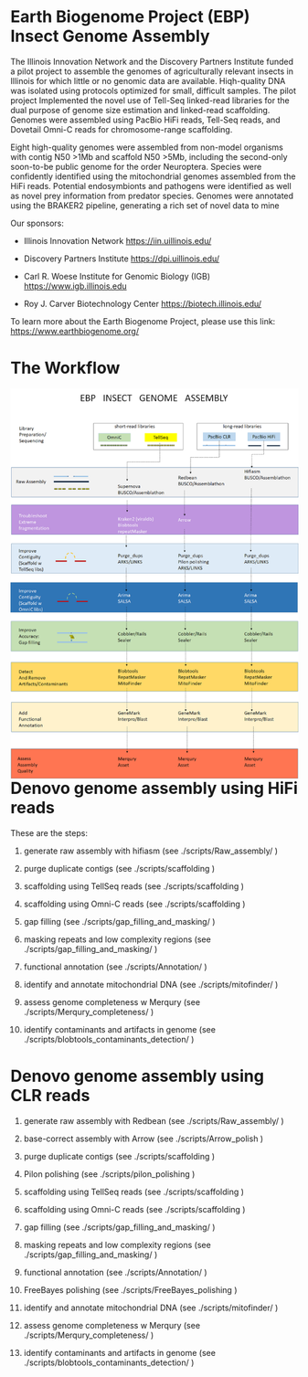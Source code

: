 # Earth Biogenome Project (EBP) Insect Genome Assembly


The Illinois Innovation Network and the Discovery Partners Institute funded a pilot project to assemble the genomes of agriculturally relevant insects in Illinois for which little or no genomic data are available. Hiqh-quality DNA was isolated using protocols optimized for small, difficult samples. The pilot project Implemented the novel use of Tell-Seq linked-read libraries for the dual purpose of genome size estimation and linked-read scaffolding. Genomes were assembled using PacBio HiFi reads, Tell-Seq reads, and Dovetail Omni-C reads for chromosome-range scaffolding. 

Eight high-quality genomes were assembled from non-model organisms with contig N50 >1Mb and scaffold N50 >5Mb, including the second-only soon-to-be public genome for the order Neuroptera. Species were confidently identified using the mitochondrial genomes assembled from the HiFi reads. Potential endosymbionts and pathogens were identified as well as novel prey information from predator species. Genomes were annotated using the BRAKER2 pipeline, generating a rich set of novel data to mine

Our sponsors: 

- Illinois Innovation Network https://iin.uillinois.edu/

- Discovery Partners Institute https://dpi.uillinois.edu/

- Carl R. Woese Institute for Genomic Biology (IGB) https://www.igb.illinois.edu

- Roy J. Carver Biotechnology Center https://biotech.illinois.edu/


To learn more about the Earth Biogenome Project, please use this link: https://www.earthbiogenome.org/


# The Workflow

<p>
<img align="left" src="./docs/EBP_Workflow_1.png" />

</br></br></br>
</p>



# Denovo genome assembly using HiFi reads

These are the steps:


1. generate raw assembly with hifiasm  (see ./scripts/Raw_assembly/ )

2. purge duplicate contigs (see ./scripts/scaffolding )

3. scaffolding using TellSeq reads (see ./scripts/scaffolding )

4. scaffolding using Omni-C reads (see ./scripts/scaffolding )

5. gap filling (see ./scripts/gap_filling_and_masking/ )

6. masking repeats and low complexity regions (see ./scripts/gap_filling_and_masking/ )

7. functional annotation (see ./scripts/Annotation/ )

8. identify and annotate mitochondrial DNA (see ./scripts/mitofinder/ )

9. assess genome completeness w Merqury (see ./scripts/Merqury_completeness/ )

10. identify contaminants and artifacts in genome (see ./scripts/blobtools_contaminants_detection/ )



# Denovo genome assembly using CLR reads

1. generate raw assembly with Redbean  (see ./scripts/Raw_assembly/ )

2. base-correct assembly with Arrow (see ./scripts/Arrow_polish )

3. purge duplicate contigs (see ./scripts/scaffolding )

4. Pilon polishing (see ./scripts/pilon_polishing )

5. scaffolding using TellSeq reads (see ./scripts/scaffolding )

6. scaffolding using Omni-C reads (see ./scripts/scaffolding )

7. gap filling (see ./scripts/gap_filling_and_masking/ )

8. masking repeats and low complexity regions (see ./scripts/gap_filling_and_masking/ )

9. functional annotation (see ./scripts/Annotation/ )

10. FreeBayes polishing (see ./scripts/FreeBayes_polishing )

11. identify and annotate mitochondrial DNA (see ./scripts/mitofinder/ )

12. assess genome completeness w Merqury (see ./scripts/Merqury_completeness/ )

13. identify contaminants and artifacts in genome (see ./scripts/blobtools_contaminants_detection/ )

